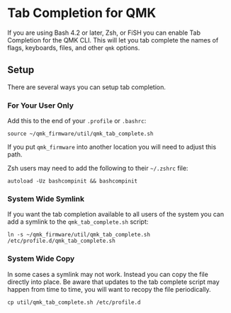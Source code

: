 # Tab Completion for QMK

If you are using Bash 4.2 or later, Zsh, or FiSH you can enable Tab Completion for the QMK CLI. This will let you tab complete the names of flags, keyboards, files, and other `qmk` options.

## Setup

There are several ways you can setup tab completion.

### For Your User Only

Add this to the end of your `.profile` or `.bashrc`:

    source ~/qmk_firmware/util/qmk_tab_complete.sh

If you put `qmk_firmware` into another location you will need to adjust this path.

Zsh users may need to add the following to their `~/.zshrc` file:

    autoload -Uz bashcompinit && bashcompinit

### System Wide Symlink

If you want the tab completion available to all users of the system you can add a symlink to the `qmk_tab_complete.sh` script:

    ln -s ~/qmk_firmware/util/qmk_tab_complete.sh /etc/profile.d/qmk_tab_complete.sh

### System Wide Copy

In some cases a symlink may not work. Instead you can copy the file directly into place. Be aware that updates to the tab complete script may happen from time to time, you will want to recopy the file periodically.

    cp util/qmk_tab_complete.sh /etc/profile.d
